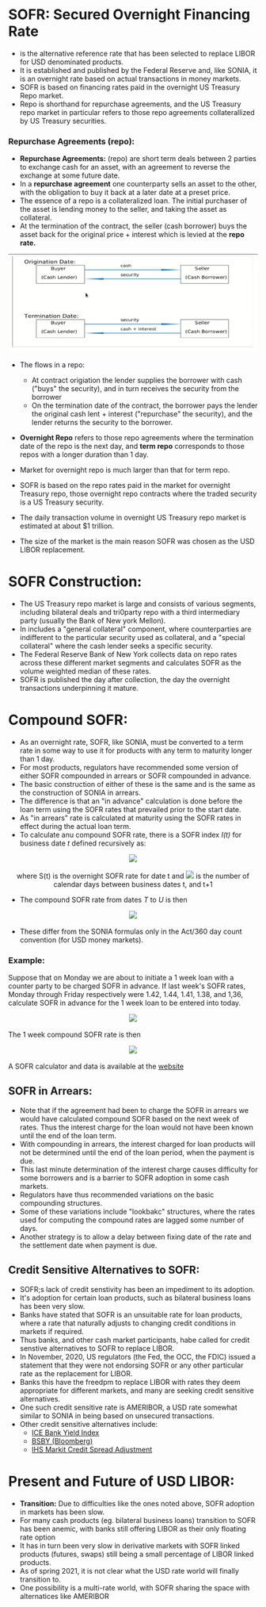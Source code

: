 # SOFR: Secured Overnight Financing Rate
- is the alternative reference rate that has been selected to replace LIBOR for USD denominated products.
- It is established and published by the Federal Reserve and, like SONIA, it is an overnight rate based on actual transactions in money markets.
- SOFR is based on financing rates paid in the overnight US Treasury Repo market.
- Repo is shorthand for repurchase agreements, and the US Treasury repo market in particular refers to those repo agreements collaterallized by US Treasury securities.

### Repurchase Agreements (repo):
- __Repurchase Agreements:__ (repo) are short term deals between 2 parties to exchange cash for an asset, with an agreement to reverse the exchange at some future date.
- In a __repurchase agreement__ one counterparty sells an asset to the other, with the obligation to buy it back at a later date at a preset price.
- The essence of a repo is a collateralized loan. The initial purchaser of the asset is lending money to the seller, and taking the asset as collateral.
- At the termination of the contract, the seller (cash borrower) buys the asset back for the original price + interest which is levied at the __repo rate.__

<img src="../Images/S2 - Repurchase agreements.PNG" alt="Repurchase agreements"/>

- The flows in a repo: 
  - At contract origiation the lender supplies the borrower with cash ("buys" the security), and in turn receives the security from the borrower
  - On the termination date of the contract, the borrower pays the lender the original cash lent + interest ("repurchase" the security), and the lender returns the security to the borrower.

- __Overnight Repo__ refers to those repo agreements where the termination date of the repo is the next day, and __term repo__ corresponds to those repos with a longer duration than 1 day.
- Market for overnight repo is much larger than that for term repo.
- SOFR is based on the repo rates paid in the market for overnight Treasury repo, those overnight repo contracts where the traded security is a US Treasury security.
- The daily transaction volume in overnight US Treasury repo market is estimated at about $1 trillion.
- The size of the market is the main reason SOFR was chosen as the USD LIBOR replacement.

# SOFR Construction:
- The US Treasury repo market is large and consists of various segments, including bilateral deals and tri0party repo with a third intermediary party (usually the Bank of New york Mellon).
- In includes a "general collateral" component, where counterparties are indifferent to the particular security used as collateral, and a "special collateral" where the cash lender seeks a specific security.
- The Federal Reserve Bank of New York collects data on repo rates across these different market segments and calculates SOFR as the volume weighted median of these rates.
- SOFR is published the day after collection, the day the overnight transactions underpinning it mature.

# Compound SOFR:
- As an overnight rate, SOFR, like SONIA, must be converted to a term rate in some way to use it for products with any term to maturity longer than 1 day.
- For most products, regulators have recommended some version of either SOFR compounded in arrears or SOFR compounded in advance.
- The basic construction of either of these is the same and is the same as the construction of SONIA in arrears.
- The difference is that an "in advance" calculation is done before the loan term using the SOFR rates that prevailed prior to the start date.
- As "in arrears" rate is calculated at maturity using the SOFR rates in effect during the actual loan term.
- To calculate anu compound SOFR rate, there is a SOFR index _I(t)_ for business date _t_ defined recursively as:

<p align="center">
<img src="https://render.githubusercontent.com/render/math?math=I(t %2B m) = I(t) \times \product_{j=0}^{m-1}{(1 %2B \frac{S(t %2B j) \tau(t %2B j)}{360})}">
</p>
<p align="center">
where S(t) is the overnight SOFR rate for date t and <img src="https://render.githubusercontent.com/render/math?math=\tau(t)"> is the number of calendar days between business dates t, and t+1
</p>

- The compound SOFR rate from dates _T_ to _U_ is then

<p align="center">
<img src="https://render.githubusercontent.com/render/math?math=S(T, U) = (\frac{I(U)}{I(T)} - 1) \times \frac{360}{d}">
</p>

- These differ from the SONIA formulas only in the Act/360 day count convention (for USD money markets).

### Example:
Suppose that on Monday we are about to initiate a 1 week loan with a counter party to be charged SOFR in advance. If last week's SOFR rates, Monday through Friday respectively were 1.42, 1.44, 1.41, 1.38, and 1,36, calculate SOFR in advance for the 1 week loan to be entered into today.

<p align="center">
<img src="https://render.githubusercontent.com/render/math?math=\frac{I(6)}{I(1)} = (1 %2B \frac{0.0142}{360}) \times (1 %2B \frac{0.0144}{360}) \times (1 %2B \frac{0.0141}{360}) \times (1 %2B \frac{0.0138}{360}) \times (1 %2B \frac{0.0136(3)}{360}) = 1.00027030048022143">
</p>

The 1 week compound SOFR rate is then

<p align="center">
<img src="https://render.githubusercontent.com/render/math?math=S(1,6) = (1.00027030048022143 - 1) \times \frac{360}{7} = 0.0139014">
</p>

A SOFR calculator and data is available at the [website](nwm.realisedrate.com/SOFR)

## SOFR in Arrears:
- Note that if the agreement had been to charge the SOFR in arrears we would have calculated compound SOFR based on the next week of rates. Thus the interest charge for the loan would not have been known until the end of the loan term.
- With compounding in arrears, the interest charged for loan products will not be determined until the end of the loan period, when the payment is due.
- This last minute determination of the interest charge causes difficulty for some borrowers and is a barrier to SOFR adoption in some cash markets.
- Regulators have thus recommended variations on the basic compounding structures.
- Some of these variations include "lookbakc" structures, where the rates used for computing the compound rates are lagged some number of days.
- Another strategy is to allow a delay between fixing date of the rate and the settlement date when payment is due.


## Credit Sensitive Alternatives to SOFR:
- SOFR;s lack of credit senstivity has been an impediment to its adoption.
- It's adoption for certain loan products, such as bilateral business loans has been very slow.
- Banks have stated that SOFR is an unsuitable rate for loan products, where a rate that naturally adjusts to changing credit conditions in markets if required.
- Thus banks, and other cash market participants, habe called for credit senstive alternatives to SOFR to replace LIBOR.
- In November, 2020, US regulators (the Fed, the OCC, the FDIC) issued a statement that they were not endorsing SOFR or any other particular rate as the replacement for LIBOR.
- Banks this have the freedpm to replace LIBOR with rates they deem appropriate for different markets, and many are seeking credit sensitive alternatives.
- One such credit sensitive rate is AMERIBOR, a USD rate somewhat similar to SONIA in being based on unsecured transactions.
- Other credit sensitive alternatives include:
  - [ICE Bank Yield Index](https://www.theice.com/iba/bank-yield-index)
  - [BSBY (Bloomberg)](https://www.bloomberg.com/professional/introducing-the-bloomberg-short-term-bank-yield-index-bsby/)
  - [IHS Markit Credit Spread Adjustment](https://ihsmarkit.com/research-analysis/publish-daily-credit-spread-adjustment-for-sofr-from-Q2-2021.html)

# Present and Future of USD LIBOR:
- __Transition:__ Due to difficulties like the ones noted above, SOFR adoption in markets has been slow.
- For many cash products (eg. bilateral business loans) transition to SOFR has been anemic, with banks still offering LIBOR as their only floating rate option
- It has in turn been very slow in derivative markets with SOFR linked products (futures, swaps) still being a small percentage of LIBOR linked products.
- As of spring 2021, it is not clear what the USD rate world will finally transition to.
- One possibility is a multi-rate world, with SOFR sharing the space with alternatices like AMERIBOR



